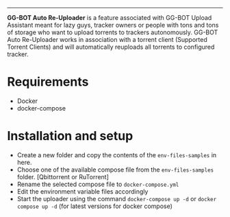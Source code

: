 <hr>

**GG-BOT Auto Re-Uploader** is a feature associated with GG-BOT Upload Assistant meant for lazy guys, tracker owners or people with tons and tons of storage who want to upload torrents to trackers autonomously. GG-BOT Auto Re-Uploader works in association with a torrent client (Supported Torrent Clients) and will automatically reuploads all torrents to configured tracker.

# Requirements
- Docker
- docker-compose

# Installation and setup
- Create a new folder and copy the contents of the `env-files-samples` in here.
- Choose one of the available compose file from the `env-files-samples` folder. [Qbittorrent or RuTorrent]
- Rename the selected compose file to `docker-compose.yml`
- Edit the environment variable files accordingly
- Start the uploader using the command `docker-compose up -d` or `docker compose up -d` (for latest versions for docker compose)